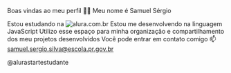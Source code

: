 Boas vindas ao meu perfil 💙💙
Meu nome é Samuel Sérgio

Estou estudando na ![alura.com.br](link)
Estou me desenvolvendo na linguagem JavaScript
Utilizo esse espaço para minha organização e compartilhamento dos meu projetos desenvolvidos
Você pode entrar em contato comigo 📫
samuel.sergio.silva@escola.pr.gov.br

@alurastartestudante
